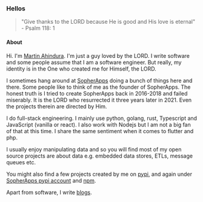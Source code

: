 ### Hellos

> "Give thanks to the LORD because He is good and His love is eternal" - Psalm 118: 1

#### About

Hi. I'm [Martin Ahindura](https://app.rimuut.com/user/tinitto). I'm just a guy loved by the LORD. I write software and some people assume that I am a software engineer. But really, my identity is in the One who created me for Himself, the LORD.

I sometimes hang around at [SopherApps](https://sopherapps.com) doing a bunch of things here and there. Some people like to think of me as the founder of SopherApps. The honest truth is I tried to create SopherApps back in 2016-2018 and failed miserably. It is the LORD who resurrected it three years later in 2021. Even the projects therein are directed by Him.

I do full-stack engineering. I mainly use python, golang, rust, Typescript and JavaScript (vanilla or react). I also work with Nodejs but I am not a big fan of that at this time. I share the same sentiment when it comes to flutter and php.

I usually enjoy manipulating data and so you will find most of my open source projects are about data e.g. embedded data stores, ETLs, message queues etc. 

You might also find a few projects created by me on [pypi](https://pypi.org/user/tinitto/), and again under [SopherApps pypi account](https://pypi.org/user/sopherapps/) and [npm](https://www.npmjs.com/~tinitto).

Apart from software, I write [blogs](https://martinahindura.medium.com/).

